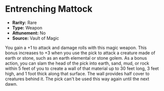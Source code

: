 # Entrenching Mattock

- **Rarity:** Rare
- **Type:** Weapon
- **Attunement:** No
- **Source:** Vault of Magic

You gain a +1 to attack and damage rolls with this magic weapon. This bonus increases to +3 when you use the pick to attack a creature made of earth or stone, such as an earth elemental or stone golem. As a bonus action, you can slam the head of the pick into earth, sand, mud, or rock within 5 feet of you to create a wall of that material up to 30 feet long, 3 feet high, and 1 foot thick along that surface. The wall provides half cover to creatures behind it. The pick can't be used this way again until the next dawn.

